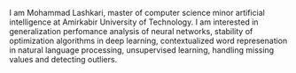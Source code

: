 I am Mohammad Lashkari, master of computer science minor artificial intelligence at Amirkabir University of Technology. I am interested in generalization perfomance analysis of neural networks, stability of optimization algorithms in deep learning, contextualized word represenation in natural language processing, unsupervised learning, handling missing values and detecting outliers. 

